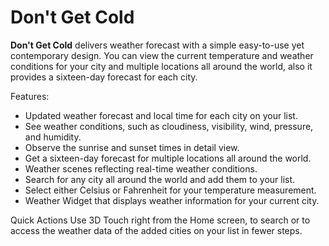 # Don't Get Cold

**Don't Get Cold** delivers weather forecast with a simple easy-to-use yet contemporary design. You can view the current temperature and weather conditions for your city and multiple locations all around the world, also it provides a sixteen-day forecast for each city.

Features:
- Updated weather forecast and local time for each city on your list.
- See weather conditions, such as cloudiness, visibility, wind, pressure, and humidity.
- Observe the sunrise and sunset times in detail view.
- Get a sixteen-day forecast for multiple locations all around the world.
- Weather scenes reflecting real-time weather conditions.
- Search for any city all around the world and add them to your list.
- Select either Celsius or Fahrenheit for your temperature measurement.
- Weather Widget that displays weather information for your current city.

Quick Actions
Use 3D Touch right from the Home screen, to search or to access the weather data of the added cities on your list in fewer steps.
